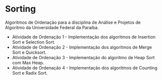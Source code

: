 # Sorting
Algoritmos de Ordenação para a disciplina de Análise e Projetos de Algoritmo da Universidade Federal da Paraíba.
* Atividade de Ordenação 1 - Implementação dos algoritmos de Insertion Sort e Selection Sort.
* Atividade de Ordenação 2 - Implementação dos algoritmos de Merge Sort e Quicksort.
* Atividade de Ordenação 3 - Implementação do algoritmo de Heap Sort com Max Heap.
* Atividade de Ordenação 4 - Implementação dos algoritmos de Counting Sort e Radix Sort.